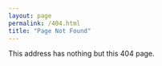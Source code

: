 ```yaml
---
layout: page
permalink: /404.html
title: "Page Not Found"
---
```


This address has nothing but this 404 page.
